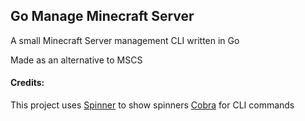## Go Manage Minecraft Server
A small Minecraft Server management CLI written in Go

Made as an alternative to MSCS

#### Credits:
This project uses
[Spinner](https://github.com/briandowns/spinner) to show spinners
[Cobra](https://cobra.dev/) for CLI commands